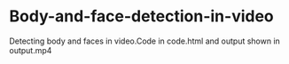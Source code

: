 # Body-and-face-detection-in-video

Detecting body and faces in video.Code in code.html and output shown in output.mp4
